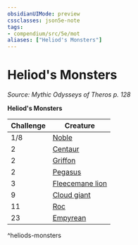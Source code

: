 ```yaml
---
obsidianUIMode: preview
cssclasses: json5e-note
tags:
- compendium/src/5e/mot
aliases: ["Heliod's Monsters"]
---
```

# Heliod's Monsters
*Source: Mythic Odysseys of Theros p. 128* 

**Heliod's Monsters**

| Challenge | Creature |
|-----------|----------|
| 1/8 | [Noble](/Systems/5e/bestiary/humanoid/noble.md) |
| 2 | [Centaur](/Systems/5e/bestiary/monstrosity/centaur.md) |
| 2 | [Griffon](/Systems/5e/bestiary/monstrosity/griffon.md) |
| 2 | [Pegasus](/Systems/5e/bestiary/celestial/pegasus.md) |
| 3 | [Fleecemane lion](/Systems/5e/bestiary/monstrosity/fleecemane-lion-mot.md) |
| 9 | [Cloud giant](/Systems/5e/bestiary/giant/cloud-giant.md) |
| 11 | [Roc](/Systems/5e/bestiary/monstrosity/roc.md) |
| 23 | [Empyrean](/Systems/5e/bestiary/celestial/empyrean.md) |
^heliods-monsters